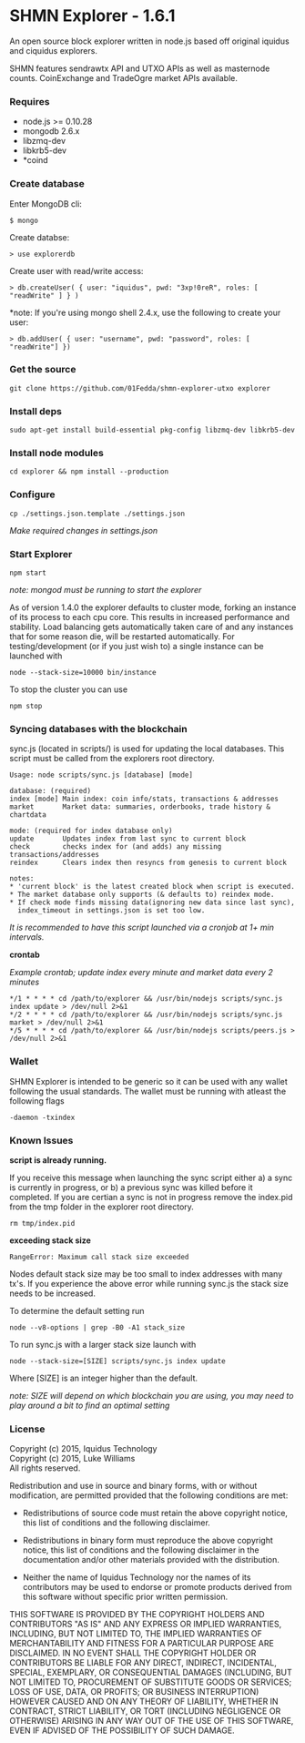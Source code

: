 SHMN Explorer - 1.6.1
================

An open source block explorer written in node.js based off original iquidus and ciquidus explorers.

SHMN features sendrawtx API and UTXO APIs as well as masternode counts. CoinExchange and TradeOgre market APIs available.

### Requires

*  node.js >= 0.10.28
*  mongodb 2.6.x
*  libzmq-dev
*  libkrb5-dev
*  *coind

### Create database

Enter MongoDB cli:

    $ mongo

Create databse:

    > use explorerdb

Create user with read/write access:

    > db.createUser( { user: "iquidus", pwd: "3xp!0reR", roles: [ "readWrite" ] } )

*note: If you're using mongo shell 2.4.x, use the following to create your user:

    > db.addUser( { user: "username", pwd: "password", roles: [ "readWrite"] })

### Get the source

    git clone https://github.com/01Fedda/shmn-explorer-utxo explorer
	
### Install deps

	sudo apt-get install build-essential pkg-config libzmq-dev libkrb5-dev

### Install node modules

    cd explorer && npm install --production

### Configure

    cp ./settings.json.template ./settings.json

*Make required changes in settings.json*

### Start Explorer

    npm start

*note: mongod must be running to start the explorer*

As of version 1.4.0 the explorer defaults to cluster mode, forking an instance of its process to each cpu core. This results in increased performance and stability. Load balancing gets automatically taken care of and any instances that for some reason die, will be restarted automatically. For testing/development (or if you just wish to) a single instance can be launched with

    node --stack-size=10000 bin/instance

To stop the cluster you can use

    npm stop

### Syncing databases with the blockchain

sync.js (located in scripts/) is used for updating the local databases. This script must be called from the explorers root directory.

    Usage: node scripts/sync.js [database] [mode]

    database: (required)
    index [mode] Main index: coin info/stats, transactions & addresses
    market       Market data: summaries, orderbooks, trade history & chartdata

    mode: (required for index database only)
    update       Updates index from last sync to current block
    check        checks index for (and adds) any missing transactions/addresses
    reindex      Clears index then resyncs from genesis to current block

    notes:
    * 'current block' is the latest created block when script is executed.
    * The market database only supports (& defaults to) reindex mode.
    * If check mode finds missing data(ignoring new data since last sync),
      index_timeout in settings.json is set too low.


*It is recommended to have this script launched via a cronjob at 1+ min intervals.*

**crontab**

*Example crontab; update index every minute and market data every 2 minutes*

    */1 * * * * cd /path/to/explorer && /usr/bin/nodejs scripts/sync.js index update > /dev/null 2>&1
    */2 * * * * cd /path/to/explorer && /usr/bin/nodejs scripts/sync.js market > /dev/null 2>&1
    */5 * * * * cd /path/to/explorer && /usr/bin/nodejs scripts/peers.js > /dev/null 2>&1

### Wallet

SHMN Explorer is intended to be generic so it can be used with any wallet following the usual standards. The wallet must be running with atleast the following flags

    -daemon -txindex

### Known Issues

**script is already running.**

If you receive this message when launching the sync script either a) a sync is currently in progress, or b) a previous sync was killed before it completed. If you are certian a sync is not in progress remove the index.pid from the tmp folder in the explorer root directory.

    rm tmp/index.pid

**exceeding stack size**

    RangeError: Maximum call stack size exceeded

Nodes default stack size may be too small to index addresses with many tx's. If you experience the above error while running sync.js the stack size needs to be increased.

To determine the default setting run

    node --v8-options | grep -B0 -A1 stack_size

To run sync.js with a larger stack size launch with

    node --stack-size=[SIZE] scripts/sync.js index update

Where [SIZE] is an integer higher than the default.

*note: SIZE will depend on which blockchain you are using, you may need to play around a bit to find an optimal setting*

### License

Copyright (c) 2015, Iquidus Technology  
Copyright (c) 2015, Luke Williams  
All rights reserved.

Redistribution and use in source and binary forms, with or without
modification, are permitted provided that the following conditions are met:

* Redistributions of source code must retain the above copyright notice, this
  list of conditions and the following disclaimer.

* Redistributions in binary form must reproduce the above copyright notice,
  this list of conditions and the following disclaimer in the documentation
  and/or other materials provided with the distribution.

* Neither the name of Iquidus Technology nor the names of its
  contributors may be used to endorse or promote products derived from
  this software without specific prior written permission.

THIS SOFTWARE IS PROVIDED BY THE COPYRIGHT HOLDERS AND CONTRIBUTORS "AS IS"
AND ANY EXPRESS OR IMPLIED WARRANTIES, INCLUDING, BUT NOT LIMITED TO, THE
IMPLIED WARRANTIES OF MERCHANTABILITY AND FITNESS FOR A PARTICULAR PURPOSE ARE
DISCLAIMED. IN NO EVENT SHALL THE COPYRIGHT HOLDER OR CONTRIBUTORS BE LIABLE
FOR ANY DIRECT, INDIRECT, INCIDENTAL, SPECIAL, EXEMPLARY, OR CONSEQUENTIAL
DAMAGES (INCLUDING, BUT NOT LIMITED TO, PROCUREMENT OF SUBSTITUTE GOODS OR
SERVICES; LOSS OF USE, DATA, OR PROFITS; OR BUSINESS INTERRUPTION) HOWEVER
CAUSED AND ON ANY THEORY OF LIABILITY, WHETHER IN CONTRACT, STRICT LIABILITY,
OR TORT (INCLUDING NEGLIGENCE OR OTHERWISE) ARISING IN ANY WAY OUT OF THE USE
OF THIS SOFTWARE, EVEN IF ADVISED OF THE POSSIBILITY OF SUCH DAMAGE.
